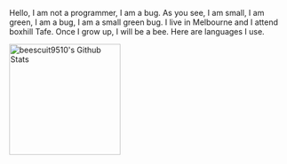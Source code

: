 Hello, I am not a programmer, I am a bug. As you see, I am small, I am green, I am a bug, I am a small green bug. I live in Melbourne and I attend boxhill Tafe. Once I grow up, I will be a bee. Here are languages I use.

<div>
<img height="200rem"alt="beescuit9510's Github Stats" src="https://github-readme-stats.vercel.app/api/top-langs?username=beescuit9510&langs_count=10&show_icons=true&locale=en&layout=donut"/>
</div>

